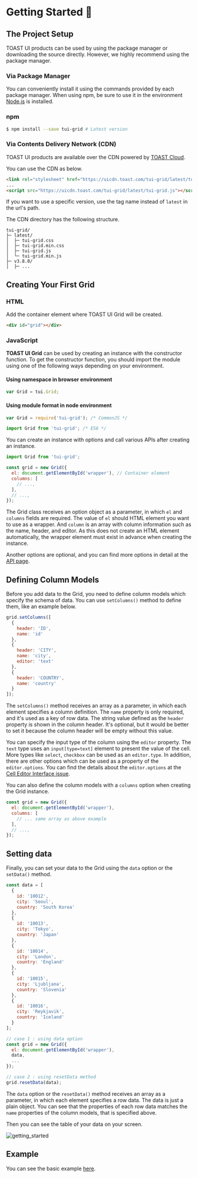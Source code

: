 # Getting Started 🚀

## The Project Setup

TOAST UI products can be used by using the package manager or downloading the source directly. However, we highly recommend using the package manager.

### Via Package Manager

You can conveniently install it using the commands provided by each package manager.
When using npm, be sure to use it in the environment [Node.js](https://nodejs.org/en/) is installed.

### npm

``` sh
$ npm install --save tui-grid # Latest version
```

### Via Contents Delivery Network (CDN)

TOAST UI products are available over the CDN powered by [TOAST Cloud](https://www.toast.com).

You can use the CDN as below.

``` html
<link rel="stylesheet" href="https://uicdn.toast.com/tui-grid/latest/tui-grid.css" />
...
<script src="https://uicdn.toast.com/tui-grid/latest/tui-grid.js"></script>
```

If you want to use a specific version, use the tag name instead of `latest` in the url's path.

The CDN directory has the following structure.

```
tui-grid/
├─ latest/
│  ├─ tui-grid.css
│  ├─ tui-grid.min.css
│  ├─ tui-grid.js
│  └─ tui-grid.min.js
├─ v3.8.0/
│  ├─ ...
```

## Creating Your First Grid

### HTML

Add the container element where TOAST UI Grid will be created.

``` html
<div id="grid"></div>
```

### JavaScript

**TOAST UI Grid** can be used by creating an instance with the constructor function.
To get the constructor function, you should import the module using one of the following ways depending on your environment.

#### Using namespace in browser environment

``` javascript
var Grid = tui.Grid;
```

#### Using module format in node environment

``` javascript
var Grid = require('tui-grid'); /* CommonJS */
```

``` javascript
import Grid from 'tui-grid'; /* ES6 */
```

You can create an instance with options and call various APIs after creating an instance.

```javascript
import Grid from 'tui-grid';

const grid = new Grid({
  el: document.getElementById('wrapper'), // Container element
  columns: [ 
    // ...,
  ],
  // ...,
});
```

The Grid class receives an option object as a parameter, in which `el` and `columns` fields are required. The value of `el` should HTML element you want to use as a wrapper. And `column` is an array with column information such as the name, header, and editor. As this does not create an HTML element automatically, the wrapper element must exist in advance when creating the instance.

Another options are optional, and you can find more options in detail at the [API page](https://nhn.github.io/tui.grid/latest/).

## Defining Column Models

Before you add data to the Grid, you need to define column models which specify the schema of data. You can use `setColumns()` method to define them, like an example below.

```javascript
grid.setColumns([
  {
    header: 'ID',
    name: 'id'
  },
  {
    header: 'CITY',
    name: 'city',
    editor: 'text'
  },
  {
    header: 'COUNTRY',
    name: 'country'
  }
]);
```

The `setColumns()` method receives an array as a parameter, in which each element specifies a column definition. The `name` property is only required, and it's used as a key of row data. The string value defined as the `header` property is shown in the column header. It's optional, but it would be better to set it because the column header will be empty without this value.

You can specify the input type of the column using the `editor` property. The `text` type uses an `input[type=text]` element to present the value of the cell. More types like `select`, `checkbox` can be used as an `editor.type`. In addition, there are other options which can be used as a property of the `editor.options`. You can find the details about the `editor.options` at the [Cell Editor Interface issue](./custom-editor.md).

You can also define the column models with a `columns` option when creating the Grid instance.

```javascript
const grid = new Grid({
  el: document.getElementById('wrapper'),
  columns: [
    // ... same array as above example
  ],
  // ...,
});
```

## Setting data

Finally, you can set your data to the Grid using the `data` option or the `setData()` method.

```javascript
const data = [
  {
    id: '10012',
    city: 'Seoul',
    country: 'South Korea'
  },
  {
    id: '10013',
    city: 'Tokyo',
    country: 'Japan'    
  },
  {
    id: '10014',
    city: 'London',
    country: 'England'
  },
  {
    id: '10015',
    city: 'Ljubljana',
    country: 'Slovenia'
  },
  {
    id: '10016',
    city: 'Reykjavik',
    country: 'Iceland'
  }
];

// case 1 : using data option
const grid = new Grid({
  el: document.getElementById('wrapper'),
  data,
  ...
});

// case 2 : using resetData method
grid.resetData(data);
```

The `data` option or the `resetData()` method receives an array as a parameter, in which each element specifies a row data. The data is just a plain object. You can see that the properties of each row data matches the `name` properties of the column models, that is specified above.

Then you can see the table of your data on your screen.

![getting_started](https://user-images.githubusercontent.com/35371660/59482121-72993480-8ea2-11e9-8dba-46c04c727b31.png)

## Example

You can see the basic example [here](https://nhn.github.io/tui.grid/latest/tutorial-example01-basic).

